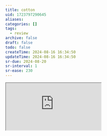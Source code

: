```yaml
---
title: cotton
uid: 1723797290645
aliases:
categories: []
tags:
  - review
archive: false
draft: false
todo: false
createTime: 2024-08-16 16:34:50
updateTime: 2024-08-16 16:34:50
sr-due: 2024-08-20
sr-interval: 1
sr-ease: 230
---
```


<iframe
  class="iframe_full"
  src="https://dict.youdao.com/result?word=cotton&lang=en"
>
</iframe>
